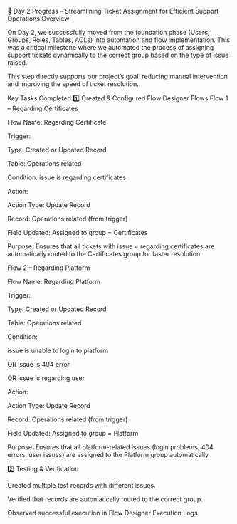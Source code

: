 📅 Day 2 Progress – Streamlining Ticket Assignment for Efficient Support Operations
Overview

On Day 2, we successfully moved from the foundation phase (Users, Groups, Roles, Tables, ACLs) into automation and flow implementation. This was a critical milestone where we automated the process of assigning support tickets dynamically to the correct group based on the type of issue raised.

This step directly supports our project’s goal: reducing manual intervention and improving the speed of ticket resolution.

Key Tasks Completed
1️⃣ Created & Configured Flow Designer Flows
Flow 1 – Regarding Certificates

Flow Name: Regarding Certificate

Trigger:

Type: Created or Updated Record

Table: Operations related

Condition: issue is regarding certificates

Action:

Action Type: Update Record

Record: Operations related (from trigger)

Field Updated: Assigned to group = Certificates

Purpose:
Ensures that all tickets with issue = regarding certificates are automatically routed to the Certificates group for faster resolution.

Flow 2 – Regarding Platform

Flow Name: Regarding Platform

Trigger:

Type: Created or Updated Record

Table: Operations related

Condition:

issue is unable to login to platform

OR issue is 404 error

OR issue is regarding user

Action:

Action Type: Update Record

Record: Operations related (from trigger)

Field Updated: Assigned to group = Platform

Purpose:
Ensures that all platform-related issues (login problems, 404 errors, user issues) are assigned to the Platform group automatically.

2️⃣ Testing & Verification

Created multiple test records with different issues.

Verified that records are automatically routed to the correct group.

Observed successful execution in Flow Designer Execution Logs.
